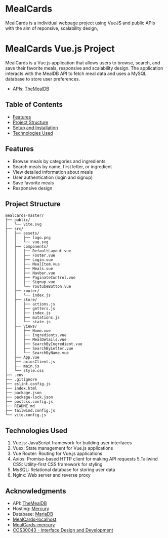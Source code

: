# MealCards

MealCards is a individual webpage project using VueJS and public APIs with the aim of reponsive, scalability design,

# MealCards Vue.js Project

MealCards is a Vue.js application that allows users to browse, search, and save their favorite meals, responsive and scalability design. The application interacts with the MealDB API to fetch meal data and uses a MySQL database to store user preferences.

- APIs: [TheMealDB](https://www.themealdb.com/api.php)

## Table of Contents

- [Features](#features)
- [Project Structure](#project-structure)
- [Setup and Installation](#setup-and-installation)
- [Technologies Used](#technologies-used)

## Features

- Browse meals by categories and ingredients
- Search meals by name, first letter, or ingredient
- View detailed information about meals
- User authentication (login and signup)
- Save favorite meals
- Responsive design

## Project Structure

```plaintext
mealcards-master/
├── public/
│   └── vite.svg
├── src/
│   ├── assets/
│   │   ├── logo.png
│   │   └── vue.svg
│   ├── components/
│   │   ├── DefaultLayout.vue
│   │   ├── Footer.vue
│   │   ├── Login.vue
│   │   ├── MealItem.vue
│   │   ├── Meals.vue
│   │   ├── Navbar.vue
│   │   ├── PaginateControl.vue
│   │   ├── Signup.vue
│   │   └── YoutubeButton.vue
│   ├── router/
│   │   └── index.js
│   ├── store/
│   │   ├── actions.js
│   │   ├── getters.js
│   │   ├── index.js
│   │   ├── mutations.js
│   │   └── state.js
│   ├── views/
│   │   ├── Home.vue
│   │   ├── Ingredients.vue
│   │   ├── MealDetails.vue
│   │   ├── SearchByIngredient.vue
│   │   ├── SearchByLetter.vue
│   │   └── SearchByName.vue
│   ├── App.vue
│   ├── axiosClient.js
│   ├── main.js
│   └── style.css
├── .env
├── .gitignore
├── eslint.config.js
├── index.html
├── package.json
├── package-lock.json
├── postcss.config.js
├── README.md
├── tailwind.config.js
└── vite.config.js
```

## Technologies Used

1. Vue.js: JavaScript framework for building user interfaces
2. Vuex: State management for Vue.js applications
3. Vue Router: Routing for Vue.js applications
4. Axios: Promise-based HTTP client for making API requests
   5.Tailwind CSS: Utility-first CSS framework for styling
5. MySQL: Relational database for storing user data
6. Nginx: Web server and reverse proxy

## Acknowledgments

- API: [TheMealDB](https://themealdb.com/)
- Hosting: [Mercury](mercury.swin.edu.au)
- Database: [MariaDB](feenix-mariadb-web.swin.edu.au)
- [MealCards-localhost](https://github.com/Walts03/MealCards-localhost)
- [MealCards-mercury](https://github.com/Walts03/MealCards-mercury)
- [COS30043 - Interface Design and Development](https://github.com/Walts03/cos30043)
